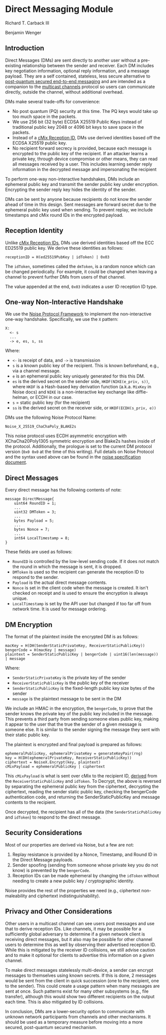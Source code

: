 # Direct Messaging Module

Richard T. Carback III

Benjamin Wenger

## Introduction

Direct Messages (DMs) are sent directly to another user without a
pre-existing relationship between the sender and receiver. Each DM
includes key negotiation information, optional reply information, and
a message payload. They are a self contained, stateless, less secure
alternative to [post-quantum secured end-to-end
messaging](end_to_end.md) and are intended as a companion to the
[multicast channels](multicast_channel.md) protocol so users can
communicate directly, outside the channel, without additional overhead.

DMs make several trade-offs for convenience:
* No post quantum (PQ) security at this time. The PQ keys would take up
  too much space in the packets.
* We use 256 bit (32 byte) ECDSA X25519 Public Keys instead of
  traditional public key 2048 or 4096 bit keys to save space in the
  packets.
* Instead of a [cMix Reception ID](message_pickup.md), DMs use derived
  identities based off the ECDSA X25519 public key.
* No recipient forward secrecy is provided, because each message is
  encrypted to the public key of the recipient. If an attacker learns
  a private key, through device compromise or other means, they can
  read all messages received by a user. This includes learning sender
  reply information in the decrypted message and impersonating the
  recipient

To perform one-way non-interactive handshakes, DMs include an
ephemeral public key and transmit the sender public key under
encryption. Encrypting the sender reply key hides the identity of the
sender.

DMs can be sent by anyone because recipients do not know the
sender ahead of time in this design. Sent messages are forward secret
due to the ephemeral public key used when sending. To prevent replay,
we include timestamps and cMix round IDs in the encrypted payload.

## Reception Identity

Unlike [cMix Reception IDs](message_pickup.md), DMs use derived
identities based off the ECC ED25519 public key. We derive these identities
as follows:

```
receptionID = H(ed25519PubKey | idToken) | 0x03
```

The `idToken`, sometimes called the `dmToken`, is a random nonce which
can be changed periodically. For example, it could be changed when
leaving a channel to prevent further DMs from users of that channel.

The value appended at the end, `0x03` indicates a user ID reception ID
type.

## One-way Non-Interactive Handshake

We use the [Noise Protocol Framework](https://noiseprotocol.org/) to
implement the non-interactive one-way handshake. Specifically, we use
the `X` pattern:

```
X:
  <- s
  ...
  -> e, es, s, ss
```

Where:
* `<-` is receipt of data, and `->` is transmission
* `s` is a known public key of the recipient. This is known beforehand,
  e.g., via a channel message.
* `e` is an ephemeral public key uniquely generated for this this DM.
* `es` is the derived secret on the sender side, `HKDF(NIKE(e_priv, s))`, where
  `HKDF` is a Hash-based key derivation function (a.k.a. `MixKey` in
  Noise docs) and `NIKE` is a non-interactive key exchange like
  diffie-helman, or ECDH in our case.
* `s` = static public key (for the recipient)
* `ss` is the derived secret on the receiver side, or `HKDF(ECDH(s_priv, e))`

DMs use the following Noise Protocol Name:

```
Noise_X_25519_ChaChaPoly_BLAKE2s
```

This noise protocol uses ECDH asymmetric encryption with
XChaCha20Poly1305 symmetric encryption and Blake2s hashes inside of the
protocol.  Additionally, the prologue is set to the current DM protocol
version (`0x0 0x0` at the time of this writing). Full details on Noise
Protocol and the syntax used above can be found in the
[noise specification document](https://noiseprotocol.org/noise.html).

## Direct Messages

Every direct message has the following contents of note:

```
message DirectMessage{
    uint64 RoundID = 1;
    ...
    uint32 DMToken = 3;
    ...
    bytes Payload = 5;
    ...
    bytes Nonce = 7;
    ...
    int64 LocalTimestamp = 8;
}

```

These fields are used as follows:
* `RoundID` is controlled by the low-level sending code. If it does not
  match the round in which the message is sent, it is dropped.
* `DMToken` is used so the recipient can generate the reception ID to
  respond to the sender.
* `Payload` is the actual direct message contents.
* `Nonce` is set in the client code when the message is created. It
  isn't checked on receipt and is used to ensure the encryption is
  always unique.
* `LocalTimestamp` is set by the API user but changed if too far off
  from network time. It is used for message ordering.

## DM Encryption

The format of the plaintext inside the encrypted DM is as follows:

```
macKey = H(DH(SenderStaticPrivateKey, ReceiverStaticPublicKey))
bengerCode = H(macKey | message)
plaintext = SenderStaticPublicKey | bengerCode | uint16(len(message)) | message
```

Where:
* `SenderStaticPrivateKey` is the private key of the sender
* `ReceiverStaticPublicKey` is the public key of the receiver
* `SenderStaticPublicKey` is the fixed-length public key size bytes of
  the sender
* `message` is the plaintext message to be sent in the DM

We include an HMAC in the encryption, the `bengerCode`, to prove that
the sender knows the private key of the public key included in the
message. This prevents a third party from sending someone elses public
key, making it appear to the user that the true the sender of a given
message is someone else. It is similar to the sender signing the message
they sent with their static public key.

The plaintext is encrypted and final payload is prepared as follows:

```
ephemeralPublicKey, ephemeralPrivateKey = generateKeyPair(rng)
key = H(DH(ephemeralPrivateKey, ReceiverStaticPublicKey))
ciphertext = NoiseX.Encrypt(key, plaintext)
cMixPayload = ephemeralPublicKey | ciphertext
```

This `cMixPayload` is what is sent over cMix to the recipient ID,
[derived](./dm.md#One-way-Non-Interactive-Handshake) from the
`ReceiverStaticPublicKey` and `idToken`. To Decrypt, the above is
reversed by separating the ephemeral public key from the ciphertext,
decrypting the ciphertext, reading the sender static public key,
checking the bengerCode authentication code, and returning the
SenderStaticPublicKey and message contents to the recipient.

Once decrypted, the recipient has all of the data (the
`SenderStaticPublicKey` and `idToken`) to respond to the direct
message.

## Security Considerations

Most of our properties are derived via Noise, but a few are not:

1. Replay resistance is provided by a Nonce, Timestamp, and Round ID
   in the Direct Message payloads.
2. Sender spoofing (sending from someone whose private key you do not
   know) is prevented by the `bengerCode`.
3. Reception IDs can be made ephemeral by changing the `idToken` without
   needing to create a new public key / cryptographic identity.

Noise provides the rest of the properties we need (e.g., ciphertext
non-maleability and ciphertext indistinguishability).

## Privacy and Other Considerations

Other users in a multicast channel can see users post messages and use
that to derive reception IDs. Like channels, it may be possible for a
sufficiently global adversary to determine if a given network client
is receiving direct messages, but it also may be possible for other
channel users to determine this as well by observing their advertised
reception ID. While this is mitigated by the receiver ID collisions,
we still advise caution and to make it optional for clients to
advertise this information on a given channel.

To make direct messages statelessly multi-device, a sender can encrypt
messages to themselves using known secrets. If this is done, 2
messages would be sent from the client in quick succession (one to the
recipient, one to the sender). This could create a usage pattern when
many messages are sent at once. Such patterns exist for many other
subsystems (e.g., file transfer), although this would show two
different recipients on the output each time. This is also mitigated
by ID collisions.

In conclusion, DMs are a lower-security option to communicate with
unknown network participants from channels and other mechanisms. It
should be used as a temporary measure before moving into a more
secured, post-quantum secured mechanism.
